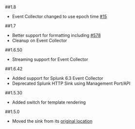 ##1.8
 - Event Collector changed to use epoch time [#15](https://github.com/serilog/serilog-sinks-splunk/pull/15)

##1.7
 - Better support for formatting including [#578](https://github.com/serilog/serilog/issues/578)
 - Cleanup on Event Collector

##1.6.50
 - Streaming support for Event Collector
 
##1.6.42
 - Added support for Splunk 6.3 Event Collector
 - Deprecated Splunk HTTP Sink using Management Port/API

##1.5.30
 - Added switch for template rendering
 
 ##1.5.0
 - Moved the sink from its [original location](https://github.com/serilog/serilog)
